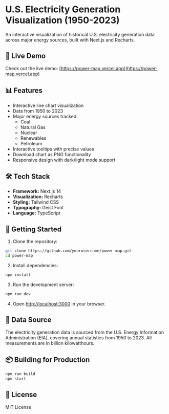 # U.S. Electricity Generation Visualization (1950-2023)

An interactive visualization of historical U.S. electricity generation data across major energy sources, built with Next.js and Recharts.

## 🔗 Live Demo

Check out the live demo: [https://power-map.vercel.app](https://power-map.vercel.app)

## 📊 Features

- Interactive line chart visualization
- Data from 1950 to 2023
- Major energy sources tracked:
  - Coal
  - Natural Gas
  - Nuclear
  - Renewables
  - Petroleum
- Interactive tooltips with precise values
- Download chart as PNG functionality
- Responsive design with dark/light mode support

## 🛠️ Tech Stack

- **Framework:** Next.js 14
- **Visualization:** Recharts
- **Styling:** Tailwind CSS
- **Typography:** Geist Font
- **Language:** TypeScript

## 🚀 Getting Started

1. Clone the repository:
```bash
git clone https://github.com/yourusername/power-map.git
cd power-map
```

2. Install dependencies:
```bash
npm install
```

3. Run the development server:
```bash
npm run dev
```

4. Open [http://localhost:3000](http://localhost:3000) in your browser.

## 📝 Data Source

The electricity generation data is sourced from the U.S. Energy Information Administration (EIA), covering annual statistics from 1950 to 2023. All measurements are in billion kilowatthours.

## 📦 Building for Production

```bash
npm run build
npm start
```

## 📄 License

MIT License